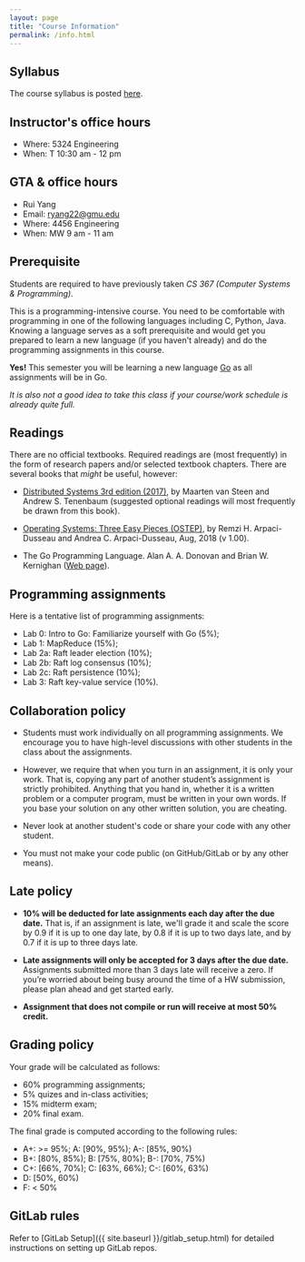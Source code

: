 ```yaml
---
layout: page
title: "Course Information"
permalink: /info.html
---
```



## Syllabus

The course syllabus is posted [here](https://cs.gmu.edu/media/syllabi/Fall2021/CS_475ChengY.html).



## Instructor's office hours

* Where: 5324 Engineering
* When: T 10:30 am - 12 pm



## GTA & office hours

* Rui Yang
* Email: [ryang22@gmu.edu](mailto:ryang22@gmu.edu)
* Where: 4456 Engineering
* When: MW 9 am - 11 am



## Prerequisite

Students are required to have previously taken *CS 367 (Computer Systems & Programming)*. 

This is a programming-intensive course. You need to be comfortable
with programming in one of the following languages including C,
Python, Java.  Knowing a language serves as a soft prerequisite and
would get you prepared to learn a new language (if you haven't
already) and do the programming assignments in this course. 

**Yes!** This semester you will be learning a new language
[Go](https://golang.org/) as all assignments will be in Go. 

*It is also not a good idea to take this class if your course/work
schedule is already quite full.*



## Readings

There are no official textbooks. Required readings are (most
frequently) in the form of research papers and/or selected textbook
chapters. There are several books that *might* be useful, however:

* [Distributed Systems 3rd edition
(2017)](https://www.distributed-systems.net/index.php/books/ds3/),
by Maarten van Steen and Andrew S. Tenenbaum (suggested optional
readings will most frequently be drawn from this book). 

* [Operating Systems: Three Easy Pieces (OSTEP)](http://pages.cs.wisc.edu/~remzi/OSTEP/), by Remzi H. Arpaci-Dusseau and Andrea C. Arpaci-Dusseau, Aug, 2018 (v 1.00).

* The Go Programming Language. Alan A. A. Donovan and Brian W. Kernighan ([Web page](http://www.gopl.io/)).



## Programming assignments

Here is a tentative list of programming assignments:

* Lab 0: Intro to Go: Familiarize yourself with Go (5%);
* Lab 1: MapReduce (15%);
* Lab 2a: Raft leader election (10%);
* Lab 2b: Raft log consensus (10%);
* Lab 2c: Raft persistence (10%);
* Lab 3: Raft key-value service (10%).



## Collaboration policy

* Students must work individually on all programming assignments. We
encourage you to have high-level discussions with other students in
the class about the assignments. 

* However, we require that when you
turn in an assignment, it is only your work. That is, copying any
part of another student’s assignment is strictly prohibited.
Anything that you hand in, whether it is a written problem or a
computer program, must be written in your own words. If you base your
solution on any other written solution, you are cheating.

* Never look at another student's code or share your code with any
other student.

* You must not make your code public (on GitHub/GitLab or by any other
means).



## Late policy

* **10% will be deducted for late assignments each day after the due
date.** That is, if an assignment is late, we'll grade it and
scale the score by 0.9 if it is up to one day late, by 0.8 if it 
is up to two days late, and by 0.7 if it is up to three days late.


* **Late assignments will only be accepted for 3 days after the
due date.** Assignments submitted more than 3 days late will receive a
zero. If you’re worried about being busy around the time of a HW
submission, please plan ahead and get started early. 

* **Assignment that
does not compile or run will receive at most 50% credit.**


## Grading policy

Your grade will be calculated as follows:

* 60% programming assignments;
* 5% quizes and in-class activities;
* 15% midterm exam;
* 20% final exam.

The final grade is computed according to the following rules:

* A+: >= 95%; A: \[90%, 95%); A-: \[85%, 90%)
* B+: \[80%, 85%); B: \[75%, 80%); B-: \[70%, 75%)
* C+: \[66%, 70%); C: \[63%, 66%); C-: \[60%, 63%)
* D: \[50%, 60%)
* F: < 50%



## GitLab rules

Refer to [GitLab Setup]({{ site.baseurl }}/gitlab_setup.html) for
detailed instructions on setting up GitLab repos.


